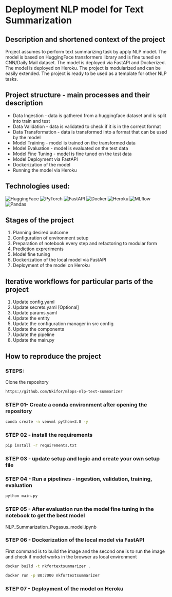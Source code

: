 # Deployment NLP model for Text Summarization

## Description and shortened context of the project
Project assumes to perform text summarizing task by apply NLP model. The model is based on HuggingFace transformers library and is fine tuned on CNN/Daily Mail dataset. The model is deployed via FastAPI and Dockerized. The model is deployed on Heroku. The project is modularized and can be easily extended. The project is ready to be used as a template for other NLP tasks.

## Project structure - main processes and their description


- Data Ingestion - data is gathered from a huggingface dataset and is split into train and test
- Data Validation - data is validated to check if it is in the correct format
- Data Transformation - data is transformed into a format that can be used by the model
- Model Training - model is trained on the transformed data
- Model Evaluation - model is evaluated on the test data
- Model Fine Tuning - model is fine tuned on the test data
- Model Deployment via FastAPI
- Dockerization of the model
- Running the model via Heroku



## Technologies used:

![HuggingFace](https://img.shields.io/badge/huggingface-%23F37626.svg?style=for-the-badge&logo=huggingface&logoColor=white)
![PyTorch](https://img.shields.io/badge/pytorch-%23EE4C2C.svg?style=for-the-badge&logo=pytorch&logoColor=white)
![FastAPI](https://img.shields.io/badge/fastapi-%2300C7B7.svg?style=for-the-badge&logo=fastapi&logoColor=white)
![Docker](https://img.shields.io/badge/docker-%230db7ed.svg?style=for-the-badge&logo=docker&logoColor=white)
![Heroku](https://img.shields.io/badge/heroku-%23430098.svg?style=for-the-badge&logo=heroku&logoColor=white)
![MLflow](https://img.shields.io/badge/mlflow-%23d9ead3.svg?style=for-the-badge&logo=numpy&logoColor=blue)
![Pandas](https://img.shields.io/badge/pandas-%23150458.svg?style=for-the-badge&logo=pandas&logoColor=white)




## Stages of the project

1. Planning desired outcome
2. Configuration of environment setup
3. Preparation of notebook every step and refactoring to modular form
4. Prediction expreriments
5. Model fine tuning
6. Dockerization of the local model via FastAPI
7. Deployment of the model on Heroku



## Iterative workflows for particular parts of the project

1. Update config.yaml
2. Update secrets.yaml [Optional]
3. Update params.yaml
4. Update the entity
5. Update the configuration manager in src config
6. Update the components
7. Update the pipeline
8. Update the main.py





## How to reproduce the project

### STEPS:

Clone the repository

```bash
https://github.com/Nkifor/mlops-nlp-text-summarizer
```
### STEP 01- Create a conda environment after opening the repository

```bash
conda create -n venvml python=3.8 -y
```



### STEP 02 - install the requirements
```bash
pip install -r requirements.txt
```


### STEP 03 - update setup and logic and create your own setup file

### STEP 04 - Run a pipelines - ingestion, validation, training, evaluation

```bash
python main.py
```

### STEP 05 - After evaluation run the model fine tuning in the notebook to get the best model

NLP_Summarization_Pegasus_model.ipynb


### STEP 06 - Dockerization of the local model via FastAPI

First command is to build the image and the second one is to run the image and check if model works in the browser as local environment

```bash
docker build -t nkfortextsummarizer .

docker run -p 80:7000 nkfortextsummarizer
```

### STEP 07 - Deployment of the model on Heroku

```bash




